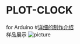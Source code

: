 # PLOT-CLOCK
for Arduino
#[详细的制作介绍](https://blog.csdn.net/qq_39020934/article/details/83104364"悬停显示")                   
样品展示
![picture](https://github.com/Lighter-z/PLOT-CLOCK/blob/master/Picture/%E6%95%B4%E4%BD%932.jpg)
